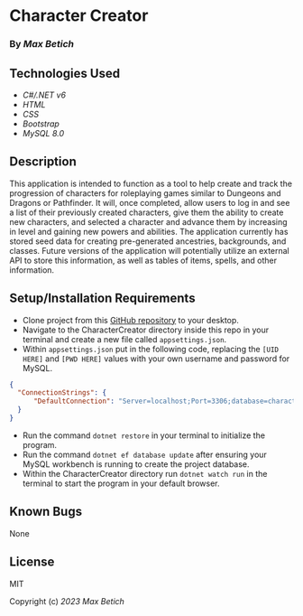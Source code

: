 # **Character Creator**

### By _Max Betich_

## Technologies Used

* _C#/.NET v6_
* _HTML_
* _CSS_
* _Bootstrap_
* _MySQL 8.0_

## Description
This application is intended to function as a tool to help create and track the progression of characters for roleplaying games similar to Dungeons and Dragons or Pathfinder. It will, once completed, allow users to log in and see a list of their previously created characters, give them the ability to create new characters, and selected a character and advance them by increasing in level and gaining new powers and abilities.
The application currently has stored seed data for creating pre-generated ancestries, backgrounds, and classes. Future versions of the application will potentially utilize an external API to store this information, as well as tables of items, spells, and other information.

## Setup/Installation Requirements
* Clone project from this [GitHub repository](https://github.com/MaxBetich/character-creator.git) to your desktop.
* Navigate to the CharacterCreator directory inside this repo in your terminal and create a new file called `appsettings.json`.
* Within `appsettings.json` put in the following code, replacing the `[UID HERE]` and `[PWD HERE]` values with your own username and password for MySQL.

```json
{
  "ConnectionStrings": {
      "DefaultConnection": "Server=localhost;Port=3306;database=charactercreator;uid=[UID HERE];pwd=[PWD HERE];"
  }
}
```
* Run the command `dotnet restore` in your terminal to initialize the program.
* Run the command `dotnet ef database update` after ensuring your MySQL workbench is running to create the project database.
* Within the CharacterCreator directory run `dotnet watch run` in the terminal to start the program in your default browser.
 
## Known Bugs

None

## License

MIT

Copyright (c) _2023_ _Max Betich_